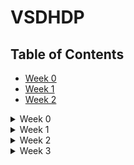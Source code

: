 # VSDHDP

## Table of Contents
- [Week 0](#week-0)
- [Week 1](#week-1)
- [Week 2](#week-2)

<details>
  <summary>Week 0</summary>

  ## Yosys Installation

  1. Update package list and install dependencies:
      ```sh
      sudo apt-get update
      sudo apt-get install build-essential clang bison flex libreadline-dev gawk tcl-dev libffi-dev git graphviz xdot pkg-config python3 libboost-system-dev libboost-python-dev libboost-filesystem-dev zlib1g-dev make
      ```

  2. Clone the Yosys repository and install:
      ```sh
      git clone https://github.com/YosysHQ/yosys.git
      cd yosys
      make config-gcc
      make
      sudo make install
      ```

  ![Yosys Installation Screenshot](https://github.com/siddharthanand3/vsdhdp/assets/171400217/38640060-1f57-4b90-85ce-02d3d8da50b6)

  ## iVerilog Installation

  1. Update package list and install iVerilog:
      ```sh
      sudo apt-get update
      sudo apt-get install iverilog
      ```

  ![iVerilog Installation Screenshot](https://github.com/siddharthanand3/vsdhdp/assets/171400217/0a4109eb-273c-4712-936b-3f2052e3cfb1)

  ## GTK Wave Installation

  1. Update package list and install GTK Wave:
      ```sh
      sudo apt-get update
      sudo apt install gtkwave
      ```

  ![GTK Wave Installation Screenshot](https://github.com/siddharthanand3/vsdhdp/assets/171400217/fe3a3ab1-4a81-4a36-a04c-decf631f9ade)

</details>


<details>
  <summary>Week 1</summary>

<details>
  <summary>Day 1</summary>

#### Viewing the Output After Simulation in GTKWave

1. **Open iVerilog:**
    - ![ss for opening iverilog](https://github.com/siddharthanand3/vsdhdp/assets/171400217/bbd88023-3ee5-4547-af92-191251f8c92a)

2. **Create a VCD file:**
    - Steps:
    ```sh
    iverilog (name of the verilog file).v (tb_(name of verilog file)).v
    ./a.out
    ```
    - ![ss for opening gtkwave after loading the files into iverilog](https://github.com/siddharthanand3/vsdhdp/assets/171400217/9c023f1a-c651-4cfa-bcf2-e514f69397a1)

3. **Open the file in GTKWave to observe output:**
    - Steps:
    ```sh
    gtkwave (tb_(name of the verilog file)).vcd
    ```
    - OUTPUT:
    - ![Screenshot 2024-06-11 003114](https://github.com/siddharthanand3/vsdhdp/assets/171400217/6bbf9384-86a3-4b88-8fc3-092955a237b0)

#### Viewing the Verilog Code for Both the Testbench and the File

- ![iverilog testbench and file](https://github.com/siddharthanand3/vsdhdp/assets/171400217/717bfe71-c7a4-4564-86d4-fcebb9355613)

#### Read Liberty Command to Read Both the .lib File and Verilog Code File

- ![read lib 1](https://github.com/siddharthanand3/vsdhdp/assets/171400217/56b46a7a-631e-4660-9619-c3cd602aed9f)
- ![readverilog](https://github.com/siddharthanand3/vsdhdp/assets/171400217/d049566f-a9c8-4467-bf9e-f8bda294e001)

#### Synthesis Design

- Yosys is the synthesizer used to convert the RTL Design into a netlist for viewing purposes.
- Code:
    ```sh
    read_liberty -lib (.lib file location)
    read_verilog (name of the verilog file).v
    synth -top (module name in the verilog file)
    abc -liberty (.lib file location)
    ```
- ![synthesisdesign](https://github.com/siddharthanand3/vsdhdp/assets/171400217/4d2b9b0b-49b3-4724-b2da-8b40f6db723c)

#### Realize the Exact .lib File and Obtain Parameters for Verification

- ![realisesky130_cd](https://github.com/siddharthanand3/vsdhdp/assets/171400217/3b53b11f-aed1-4861-9bda-9d96e9c0c53c)

#### Netlist Viewing

- Code:
    ```sh
    show
    ```
- ![netlist](https://github.com/siddharthanand3/vsdhdp/assets/171400217/b55cb99e-59a1-4503-ab0e-295d2aa938a9)

#### Writing the Verilog Netlist File

- Code:
    ```sh
    write_verilog good_mux_netlist.v
    !gvim good_mux_netlist.v
    ```
- ![netlist representation](https://github.com/siddharthanand3/vsdhdp/assets/171400217/d73a9989-b0a8-40e5-8da8-13f942f19803)

</details>

<details>
  <summary>Day 2</summary>

#### Accessing the .lib File

- ![lib ss](https://github.com/siddharthanand3/vsdhdp/assets/171400217/70ad16b6-d6ef-4d75-a96d-5c1ec3e603b3)

#### An Example for How Cells Are Stored

- ![and gate specifications](https://github.com/siddharthanand3/vsdhdp/assets/171400217/c3c1af4f-98fe-413f-afb6-94e4c11484dc)
- Different AND gates have different sizes and power consumed. For example, in the below figure although the AND4 gate occupies more area, the delay is lesser as compared to AND2 and AND0.
- ![andgatesdifferent flavors](https://github.com/siddharthanand3/vsdhdp/assets/171400217/ad8e0ced-1908-4de6-9611-ede56eaa930f)

#### Synthesis of Multiple Modules

- When a single module is used multiple times in a file, it is created only once and replicated to fit the requirement. This saves time and power.
- Code:
    ```sh
    read_liberty -lib (path to the .lib file)
    read_verilog (name of the Verilog file)
    synth_top (name of the module)
    abc -liberty (path to the .lib file)
    show
    ```
- ![multi code](https://github.com/siddharthanand3/vsdhdp/assets/171400217/18d34fc2-97a0-4bf9-86ac-a7eb8815d4c8)
- ![Multiple modules](https://github.com/siddharthanand3/vsdhdp/assets/171400217/bbdb9291-cf46-4a79-9b2e-fc8c14e0af55)

#### Design Output for Each Submodule

- ![modules design output](https://github.com/siddharthanand3/vsdhdp/assets/171400217/f3e49ebb-87d2-4428-b1f4-94b56407fc3c)

#### Hierarchical Design

- The design is constituted of many submodules, and it is preserved.
- Code:
    ```sh
    read_liberty -lib <path to the .lib file>
    read_verilog (name of the Verilog file)
    synth_top (name)
    abc -liberty (path to the .lib file)
    show (name given)
    ```
- ![hierarchical design](https://github.com/siddharthanand3/vsdhdp/assets/171400217/418c90a1-3456-4ae4-ab94-c1ea064635ed)
- ![hierarchy is preserved](https://github.com/siddharthanand3/vsdhdp/assets/171400217/1ab9c081-60cc-4645-ad25-dc90a65bcc7c)
- Code:
    ```sh
    write_verilog -noattr (name)
    !gvim (name)
    ```

#### Flattened File

- On using the 'flatten' command in Yosys you can break down the submodules.
- Code:
    ```sh
    flatten
    write_verilog (name of the module)_flat
    !gvim (name of the module)_flat
    ```
- ![flatten comparision](https://github.com/siddharthanand3/vsdhdp/assets/171400217/1e0cf6cb-1774-4803-822e-6bebfa6ac6f9)
- ![flattened netlist](https://github.com/siddharthanand3/vsdhdp/assets/171400217/91ed3a28-ec7f-4065-8f38-928a740bc226)

#### Synthesizing the Submodules Separately

- Doing so helps efficiency and reduces delay.
- ![synthesising on submodule1](https://github.com/siddharthanand3/vsdhdp/assets/171400217/9e6e37fc-a678-4b4e-af03-b206d3ac4d4b)

#### Netlist of Submodule1

- ![netlist submodule1](https://github.com/siddharthanand3/vsdhdp/assets/171400217/4f60bb8c-f38f-4ec9-ae56-eb46b78f4791)

#### Flop Synthesis Simulations

- Code:
    - To view in GTKWave:
        ```sh
        iverilog (name of the verilog file).v tb_(name of the verilog file).v
        ./a.out
        gtkwave tb_(name of the verilog file).v
        ```
    - For viewing netlist in Yosys:
        ```sh
        yosys
        read_liberty -lib (path to the .lib file)
        read_verilog (name of the verilog file).v
        dfflibmap -liberty (path to the .lib file)
        abc -liberty (path to the .lib file)
        show
        ```

#### Asynchronous Reset

- ![asyncres](https://github.com/siddharthanand3/vsdhdp/assets/171400217/87a3f977-9398-4950-a24b-ef3cf3877201)
- ![dff asyncreset netlist](https://github.com/siddharthanand3/vsdhdp/assets/171400217/a200e916-f8ce-4675-b058-7fb515ab7934)

#### Asynchronous Set

- ![async set](https://github.com/siddharthanand3/vsdhdp/assets/171400217/b1caee83-d554-4f2c-b9e9-eb34c6693631)
- ![asynset flop netlist](https://github.com/siddharthanand3/vsdhdp/assets/171400217/2903222e-2593-448f-84c5-ae5268412577)

#### Synchronous Set

- ![syncres](https://github.com/siddharthanand3/vsdhdp/assets/171400217/41b5ed2f-f264-4e66-9ad8-81f489941bf2)
- ![syncres netlist](https://github.com/siddharthanand3/vsdhdp/assets/171400217/304ea5a9-6cc9-4ef2-b263-fb7dc11a191f)

</details>

</details>


<details>
  <summary>Week 2</summary>
  <details>
    <summary>Day 3: Logic Optimization</summary>
    
#### Logic Optimization

Logic optimization is a process of finding an equivalent representation of the specified logic circuit under one or more specified constraints. This process is a part of logic synthesis applied in digital electronics and integrated circuit design.

#### Combinational Logic Optimization

**Steps:**
 In the Verilog files folder, open Yosys.
1. `read_liberty -lib (path to the .lib file)`
2. `read_verilog opt_check.v`
3. `synth -top opt_check`
4. `opt_clean -purge`
5. `abc -liberty (path to the .lib file)`
6. `show`

**Opt_check file:**

![Opt_check Screenshot](https://github.com/siddharthanand3/vsdhdp/assets/171400217/ed137704-a63e-427a-ab6d-01b974ac73f9)

![Opt_check Verilog Code](https://github.com/siddharthanand3/vsdhdp/assets/171400217/157083a9-8d98-4263-b849-bb45faca0a36)

**Opt_check2 file:**

![Opt_check2 Screenshot](https://github.com/siddharthanand3/vsdhdp/assets/171400217/ea231afd-bd5e-4fa4-ad05-bf6e7aac3892)

![Opt_check2 Verilog Code](https://github.com/siddharthanand3/vsdhdp/assets/171400217/32b06234-f2a1-4261-b4a3-386bc211c161)

**Opt_check3 file:**

![Opt_check3 Screenshot](https://github.com/siddharthanand3/vsdhdp/assets/171400217/e82c3999-5ce4-4c5c-a248-1896cf69f660)

![Opt_check3 Netlist](https://github.com/siddharthanand3/vsdhdp/assets/171400217/60dc3739-13e7-4a87-9115-b58b6bdf2a65)

**Opt_check4 file:**

![Opt_check4 Screenshot](https://github.com/siddharthanand3/vsdhdp/assets/171400217/b73f7e05-67bc-4a09-aafa-15fe2b0083c8)

![Opt_check4 Netlist](https://github.com/siddharthanand3/vsdhdp/assets/171400217/f4da383e-fc5f-44cb-b11c-4ed2ac2a95b6)

#### Optimization of Multiple Modules

**Steps:**
1. `yosys`
2. `read_liberty -lib (path to .lib file)`
3. `read_verilog (name of the file).v`
4. `synth -top (name of the module)`
5. `flatten`
6. `write_verilog (name of the file)_flat.v`
7. `opt_clean -purge`
8. `abc -liberty (path to the .lib file)`
9. `show`

**Multiple_module_opt.v:**

![Multiple Module Opt Screenshot](https://github.com/siddharthanand3/vsdhdp/assets/171400217/1bc28c90-2bd4-4997-ba8b-002571f07fbd)

![Multiple Module Opt Netlist](https://github.com/siddharthanand3/vsdhdp/assets/171400217/5ac68ad1-f45f-4abd-b7d3-b55247224f37)

#### Sequential Logic Optimization

**GTKWave:**
1. Open the Verilog files folder.
2. `iverilog (name of the verilog file).v tb_(name of the verilog file).v`
3. `./a.out`
4. `gtkwave tb_(name of the verilog file).v`

**Yosys netlist:**
1. `yosys`
2. `read_liberty -lib (path to the .lib file)`
3. `read_verilog (name of the verilog file).v`
4. `dfflibmap -liberty (path to the .lib file)`  # Since using a D flip flop
5. `abc -liberty (path to the .lib file)`
6. `show`

**Dff_const1.v:**

![Dff_const1 Screenshot](https://github.com/siddharthanand3/vsdhdp/assets/171400217/d3ba78a9-f06c-4e63-ae34-1f8861d23912)

![Dff_const1 GTKWave](https://github.com/siddharthanand3/vsdhdp/assets/171400217/547008c0-eba6-4650-9858-b6e269184e98)

![Dff_const1 Netlist](https://github.com/siddharthanand3/vsdhdp/assets/171400217/31547a10-e59a-4112-ae4b-d0680373dd8a)

**Dff_const2.v:**

![Dff_const2 Screenshot](https://github.com/siddharthanand3/vsdhdp/assets/171400217/549e0cae-bdc7-4788-befe-0c28ae431e0d)

![Dff_const2 GTKWave](https://github.com/siddharthanand3/vsdhdp/assets/171400217/47e1d220-fa27-4e11-b911-4969644b2f6a)

![Dff_const2 Netlist](https://github.com/siddharthanand3/vsdhdp/assets/171400217/19621b92-7790-4195-bbb9-e98b4f58e7aa)

**Dff_const3.v:**

![Dff_const3 Screenshot](https://github.com/siddharthanand3/vsdhdp/assets/171400217/37c15e31-f4bf-42f8-8878-bbce8382933e)

![Dff_const3 GTKWave](https://github.com/siddharthanand3/vsdhdp/assets/171400217/575ac287-7b79-42ae-82cf-9f29eccb8a71)

![Dff_const3 Netlist](https://github.com/siddharthanand3/vsdhdp/assets/171400217/7593754d-f778-4ebc-8b8f-cf1433e12449)

**Dff_const4.v:**

![Dff_const4 Screenshot](https://github.com/siddharthanand3/vsdhdp/assets/171400217/7f49bdec-cd01-4fe6-8da3-52bcb511ef6b)

![Dff_const4 GTKWave](https://github.com/siddharthanand3/vsdhdp/assets/171400217/029d50b0-1a2f-4a64-ac15-29d43f53cd32)

![Dff_const4 Netlist](https://github.com/siddharthanand3/vsdhdp/assets/171400217/51796e6a-0c52-4ec8-b664-b63fdd8c5230)

**Dff_const5.v:**

![Dff_const5 Screenshot](https://github.com/siddharthanand3/vsdhdp/assets/171400217/97c85158-cb06-4fad-be5b-89260485def1)

![Dff_const5 GTKWave](https://github.com/siddharthanand3/vsdhdp/assets/171400217/3955d1cc-3d1f-4ec1-a085-8274cf9aa10f)

![Dff_const5 Netlist](https://github.com/siddharthanand3/vsdhdp/assets/171400217/fa6d846c-8a42-4a08-b011-e2ad86870dfe)

 </details>

 <details>
    <summary>Day 4: Gate Level Simulation (GLS)</summary>

#### Gate Level Simulation (GLS)

**Synthesis Simulation Mismatch:**

**Steps:**
1. GTKWave simulation
2. Yosys synthesis of netlist
3. Gate level simulation to compare the two simulations and confirm

**Code:**

**GTKWave simulation:**
1. `iverilog (name of the verilog file).v tb_(name of the verilog file).v`
2. `./a.out`
3. `gtkwave tb_(name of the verilog file).v`

**Yosys synthesis of netlist:**
1. `read_liberty -lib (path to the .lib file)`
2. `read_verilog (name of the verilog file).v`
3. `synth -top (name of the module)`
4. `abc -liberty (path to the .lib file)`
5. `write_verilog (name of the verilog file)_net.v`
6. `show`

**Gate level simulation:**
1. `iverilog (path to the primitives.v file) (path to the sky130_fd_sc_hd.v file) (name of the verilog file)_net.v (testbench of the verilog file)`
2. `./a.out`
3. `gtkwave (testbench of the verilog file).vcd`

**Ternary_mux_operator.v:**

**File:**

![Ternary_mux File](https://github.com/siddharthanand3/vsdhdp/assets/171400217/e3a704ac-9b72-47c8-89b0-be29492823c5)

**GTKWave simulation:**

![Ternary_mux GTKWave](https://github.com/siddharthanand3/vsdhdp/assets/171400217/22b26915-2e98-4f00-8707-5bb375750505)

**Netlist:**

![Ternary_mux Netlist](https://github.com/siddharthanand3/vsdhdp/assets/171400217/882805fb-8763-49a5-91fe-dba2548dd597)

**Confirmed GLS output:**

![Ternary_mux GLS Output](https://github.com/siddharthanand3/vsdhdp/assets/171400217/7e832ae8-a720-4181-80dc-3aa6d88677f3)

**Bad_mux.v:**

**File:**

![Bad_mux File](https://github.com/siddharthanand3/vsdhdp/assets/171400217/11de45ac-99d6-4798-9e68-0e2cd1d7ad3a)

**GTKWave simulation:**

![Bad_mux GTKWave](https://github.com/siddharthanand3/vsdhdp/assets/171400217/4a4116cf-b540-4800-90b6-4798d8b56096)

**Netlist:**

![Bad_mux Netlist](https://github.com/siddharthanand3/vsdhdp/assets/171400217/f59a16cf-5fd8-45ad-a280-67ff30b1071d)

**Confirmed GLS output:**

![Bad_mux GLS Output](https://github.com/siddharthanand3/vsdhdp/assets/171400217/1d1a7da5-ac43-4a1a-8460-c3a05080d0df)

**Blocking_caveat.v:**

**File:**

![Blocking_caveat File](https://github.com/siddharthanand3/vsdhdp/assets/171400217/59ce738b-d7ef-4cbf-ad11-920aafc23f49)

**GTKWave simulation:**

![Blocking_caveat GTKWave](https://github.com/siddharthanand3/vsdhdp/assets/171400217/25cf96a8-6956-48c6-93b9-bcd72315d68e)

**Netlist:**

![Blocking_caveat Netlist](https://github.com/siddharthanand3/vsdhdp/assets/171400217/362f6518-6409-41b2-bf9a-834f71717220)

**Confirmed GLS output:**

![Blocking_caveat GLS Output](https://github.com/siddharthanand3/vsdhdp/assets/171400217/14045d2f-88ae-4cf4-970d-18ec67712e25)

In the above example, the Gate Level Simulation failed. This is due to a synthesis simulation mismatch caused by a blocking statement. Hence, it is important to note that we need to avoid using blocking statements as much as possible. And when we do use them, we need to have the utmost clarity so as to prevent such errors.
 </details>
</details>

<details>
  <summary>Week 3</summary>
 
  <details>
    <summary>Compilation of the C Code</summary>

#### Installation of the leafpad editor:

```bash
sudo apt install leafpad
```

#### Open the leafpad editor:

```bash
leafpad (name of the file).c
```

#### C code:

![sum1ton c ss](https://github.com/siddharthanand3/vsdhdp/assets/171400217/30c5058a-cf2c-456a-8fab-f3f53502b2a2)

#### Output of the code:

```bash
gcc (name of the file).c
ls -ltr
./a.out
```

![Screenshot 2024-06-25 180104](https://github.com/siddharthanand3/vsdhdp/assets/171400217/1296a5cf-bf2f-4662-8d56-9af62cb1de26)

 </details>
  <details>
    <summary>RISC-V Based Lab</summary>


#### Code:

#### Display the C code on terminal:

```bash
cat (name of the file).c
```

![cat c code](https://github.com/siddharthanand3/vsdhdp/assets/171400217/77a956b2-28ec-437f-85cb-821a7be989d6)

#### Utilizing the RISC-V compiler:

```bash
riscv64-unknown-elf-gcc -o1 -mabi=lp64 -march=rv64i -o (name of the file).o (name of the file).c
```

#### Check if the file has been created:

```bash
ls -ltr (name of the file).o
```

![Screenshot 2024-06-25 185502](https://github.com/siddharthanand3/vsdhdp/assets/171400217/7fc1a23f-a8fa-47a2-9d5a-60415d9b0f85)

#### In order to view the Assembly level breakdown:

```bash
riscv64-unknown-elf-objdump -d (name of the file).o
riscv64-unknown-elf-objdump -d (name of the file).o | less
/main
```

![main objdump](https://github.com/siddharthanand3/vsdhdp/assets/171400217/ad410aa2-850e-4c78-997a-11e44f521456)
 </details>
</details>
